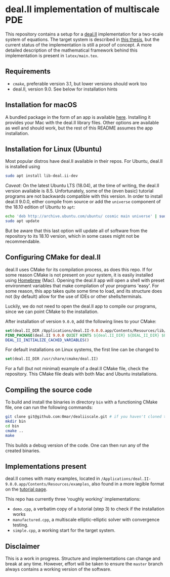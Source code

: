 # deal.II implementation of multiscale PDE

This repository contains a setup for a [deal.II][1] implementation for a two-scale system of equations.
The target system is described in [this thesis][2], but the current status of the implementation is still a proof of concept.
A more detailed description of the mathematical framework behind this implementation is present in `latex/main.tex`.

## Requirements

 - `cmake`, preferable version 3.1, but lower versions should work too
 - deal.II, version 9.0. See below for installation hints

## Installation for macOS

A bundled package in the form of an app is available [here][3]. Installing it provides your Mac with the deal.II library files.
Other options are available as well and should work, but the rest of this README assumes the app installation.

## Installation for Linux (Ubuntu)

Most popular distros have deal.II available in their repos. For Ubuntu, deal.II is installed using

```bash
sudo apt install lib-deal.ii-dev
``` 

*Caveat*: On the latest Ubuntu LTS (18.04), at the time of writing, the deal.II version available is 8.5.
Unfortunately, some of the (even basic) tutorial programs are not backwards compatible with this version.
In order to install deal.II 9.0.0, either compile from source or add the `universe` component of the 18.10 edition of Ubuntu to `apt`:

```bash
echo 'deb http://archive.ubuntu.com/ubuntu/ cosmic main universe' | sudo tee -a /etc/apt/sources.list
sudo apt update
```
But be aware that this last option will update all of software from the repository to its 18.10 version, which in some cases might not be recommendable.

## Configuring CMake for deal.II

deal.II uses CMake for its compilation process, as does this repo. If for some reason CMake is not present on your system, it is easily installed using [Homebrew][4] (Mac).
Opening the deal.II app will open a shell with preset environment variables that make compilation of your programs 'easy'. 
For some reason, this app takes quite some time to load, and its structure does not (by default) allow for the use of IDEs or other shells/terminals.

Luckily, we do not need to open the deal.II app to compile our programs, since we can point CMake to the installation.

After installation of version `9.0.0`, add the following lines to your CMake:

```cmake
set(deal.II_DIR /Applications/deal.II-9.0.0.app/Contents/Resources/lib/cmake/deal.II)
FIND_PACKAGE(deal.II 9.0.0 QUIET HINTS ${deal.II_DIR} ${DEAL_II_DIR} $ENV{DEAL_II_DIR})
DEAL_II_INITIALIZE_CACHED_VARIABLES()
```

For default installations on Linux systems, the first line can be changed to
```cmake
set(deal.II_DIR /usr/share/cmake/deal.II)
```
For a full (but not minimal) example of a deal.II CMake file, check the repository. This CMake file deals with both Mac and Ubuntu installations.

## Compiling the source code

To build and install the binaries in directory `bin` with a functioning CMake file, one can run the following commands:

```bash
git clone git@github.com:0mar/dealiiscale.git # if you haven't cloned the repository yet
mkdir bin
cd bin
cmake ..
make
``` 

This builds a debug version of the code. One can then run any of the created binaries.

## Implementations present

deal.II comes with many examples, located in `/Applications/deal.II-9.0.0.app/Contents/Resources/examples`, also found in a more legible format on the [tutorial page][5].

This repo has currently three 'roughly working' implementations:

- `demo.cpp`, a verbatim copy of a tutorial (step 3) to check if the installation works
- `manufactured.cpp`, a multiscale elliptic-elliptic solver with convergence testing.
- `simple.cpp`, a working start for the target system.

## Disclaimer

This is a work in progress. Structure and implementations can change and break at any time.
However, effort will be taken to ensure the `master` branch always contains a working version of the software.

[1]: https://www.dealii.org/
[2]: http://urn.kb.se/resolve?urn=urn:nbn:se:kau:diva-68686
[3]: https://www.dealii.org/download.html
[4]: https://brew.sh
[5]: https://www.dealii.org/developer/doxygen/deal.II/Tutorial.html
